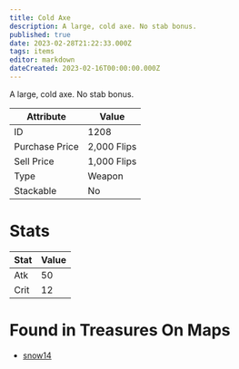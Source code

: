 ```yaml
---
title: Cold Axe
description: A large, cold axe. No stab bonus.
published: true
date: 2023-02-28T21:22:33.000Z
tags: items
editor: markdown
dateCreated: 2023-02-16T00:00:00.000Z
---
```


A large, cold axe. No stab bonus.

|Attribute|Value|
|-|-|
|ID|1208|
|Purchase Price|2,000 Flips|
|Sell Price|1,000 Flips|
|Type|Weapon|
|Stackable|No|

# Stats
|Stat|Value|
|-|-|
|Atk|50|
|Crit|12|

# Found in Treasures On Maps
 * [snow14](/maps/snow14)